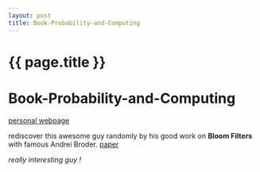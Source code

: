 ```yaml
---
layout: post
title: Book-Probability-and-Computing
---
```


{{ page.title }}
================

# Book-Probability-and-Computing

[personal webpage](http://www.eecs.harvard.edu/~michaelm/) 

rediscover this awesome guy randomly by his good work on **Bloom Filters** with famous Andrei Broder. [paper](http://www.eecs.harvard.edu/~michaelm/postscripts/im2005b.pdf)

*really interesting guy !*



